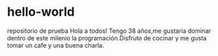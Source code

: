 # hello-world
 repositorio de prueba
 Hola a todos! 
 Tengo 38 años,me gustaria dominar  dentro de este milenio la programación.Disfruto de cocinar  y me gusta  tomar un cafe y una buena charla.
